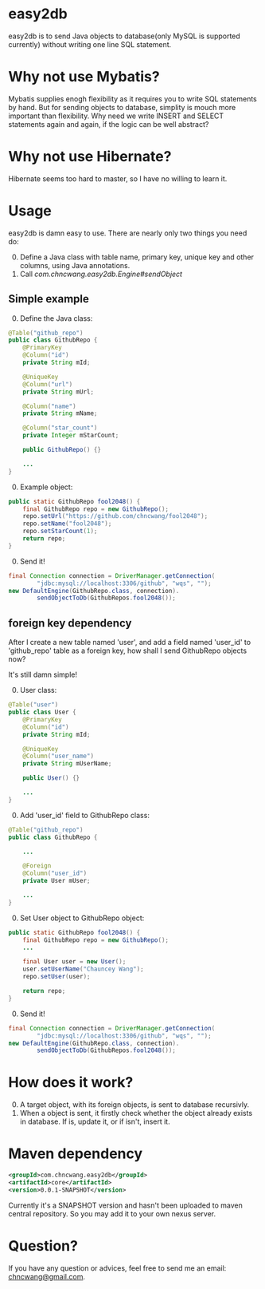 easy2db
=======

easy2db is to send Java objects to database(only MySQL is supported currently) without writing one line SQL statement.

# Why not use Mybatis?
Mybatis supplies enogh flexibility as it requires you to write SQL statements by hand. But for sending objects to database, simplity is mouch more important than flexibility. Why need we write INSERT and SELECT statements again and again, if the logic can be well abstract?

# Why not use Hibernate?
Hibernate seems too hard to master, so I have no willing to learn it.

# Usage
easy2db is damn easy to use. There are nearly only two things you need do:

0. Define a Java class with table name, primary key, unique key and other columns, using Java annotations.
0. Call *com.chncwang.easy2db.Engine#sendObject*

## Simple example

0. Define the Java class:
```java
@Table("github_repo")
public class GithubRepo {
    @PrimaryKey
    @Column("id")
    private String mId;

    @UniqueKey
    @Column("url")
    private String mUrl;

    @Column("name")
    private String mName;

    @Column("star_count")
    private Integer mStarCount;

    public GithubRepo() {}

    ...
}
```

0. Example object:
```java
public static GithubRepo fool2048() {
    final GithubRepo repo = new GithubRepo();
    repo.setUrl("https://github.com/chncwang/fool2048");
    repo.setName("fool2048");
    repo.setStarCount(1);
    return repo;
}
```

0. Send it!
```java
final Connection connection = DriverManager.getConnection(
        "jdbc:mysql://localhost:3306/github", "wqs", "");
new DefaultEngine(GithubRepo.class, connection).
        sendObjectToDb(GithubRepos.fool2048());
```

## foreign key dependency
After I create a new table named 'user', and add a field named 'user_id' to 'github_repo' table as a foreign key, how shall I send GithubRepo objects now?

It's still damn simple!

0. User class:
```java
@Table("user")
public class User {
    @PrimaryKey
    @Column("id")
    private String mId;

    @UniqueKey
    @Column("user_name")
    private String mUserName;

    public User() {}

    ...
}
```
0. Add 'user_id' field to GithubRepo class:
```java
@Table("github_repo")
public class GithubRepo {

    ...

    @Foreign
    @Column("user_id")
    private User mUser;

    ...
}
```
0. Set User object to GithubRepo object:
```java
public static GithubRepo fool2048() {
    final GithubRepo repo = new GithubRepo();
    ...

    final User user = new User();
    user.setUserName("Chauncey Wang");
    repo.setUser(user);

    return repo;
}
```
0. Send it!
```java
final Connection connection = DriverManager.getConnection(
        "jdbc:mysql://localhost:3306/github", "wqs", "");
new DefaultEngine(GithubRepo.class, connection).
        sendObjectToDb(GithubRepos.fool2048());
```

# How does it work?
0. A target object, with its foreign objects, is sent to database recursivly.
0. When a object is sent, it firstly check whether the object already exists in database. If is, update it, or if isn't, insert it.

# Maven dependency
```xml
<groupId>com.chncwang.easy2db</groupId>
<artifactId>core</artifactId>
<version>0.0.1-SNAPSHOT</version>
```

Currently it's a SNAPSHOT version and hasn't been uploaded to maven central repository. So you may add it to your own nexus server.

# Question?
If you have any question or advices, feel free to send me an email: [chncwang@gmail.com](chncwang@gmail.com).

